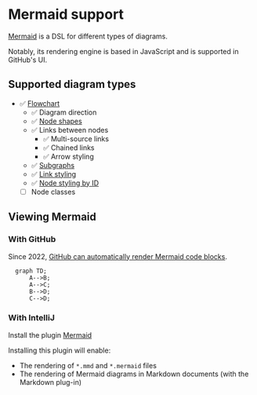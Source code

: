 # Mermaid support

[Mermaid](http://mermaid.js.org/) is a DSL for different types of diagrams.

Notably, its rendering engine is based in JavaScript and is supported in GitHub's UI.

## Supported diagram types

- :white_check_mark: [Flowchart](https://mermaid.js.org/syntax/flowchart.html#styling-and-classes)
  - :white_check_mark: Diagram direction 
  - :white_check_mark: [Node shapes](https://mermaid.js.org/syntax/flowchart.html#node-shapes)
  - :white_check_mark: Links between nodes
    - :white_check_mark: Multi-source links
    - :white_check_mark: Chained links
    - :white_check_mark: Arrow styling
  - :white_check_mark: [Subgraphs](https://mermaid.js.org/syntax/flowchart.html#subgraphs)
  - :white_check_mark: [Link styling](https://mermaid.js.org/syntax/flowchart.html#styling-links)
  - :white_check_mark: [Node styling by ID](https://mermaid.js.org/syntax/flowchart.html#styling-a-node)
  - [ ] Node classes

## Viewing Mermaid

### With GitHub

Since 2022, [GitHub can automatically render Mermaid code blocks](https://github.blog/2022-02-14-include-diagrams-markdown-files-mermaid/).

```mermaid
  graph TD;
      A-->B;
      A-->C;
      B-->D;
      C-->D;
```

### With IntelliJ

Install the plugin [Mermaid](https://plugins.jetbrains.com/plugin/20146-mermaid)

Installing this plugin will enable:

- The rendering of `*.mmd` and `*.mermaid` files
- The rendering of Mermaid diagrams in Markdown documents (with the Markdown plug-in)
